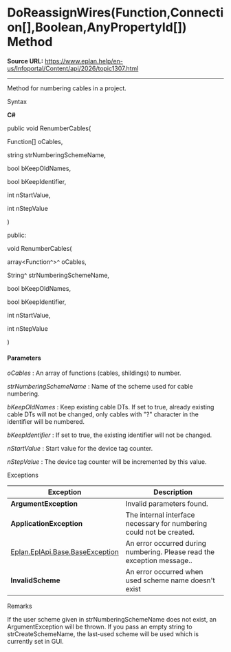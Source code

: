 # DoReassignWires(Function,Connection[],Boolean,AnyPropertyId[]) Method

**Source URL:** https://www.eplan.help/en-us/Infoportal/Content/api/2026/topic1307.html

---

Method for numbering cables in a project.

Syntax

**C#**



public void RenumberCables( 

   Function[] oCables,

   string strNumberingSchemeName,

   bool bKeepOldNames,

   bool bKeepIdentifier,

   int nStartValue,

   int nStepValue

)

public:

void RenumberCables( 

   array<Function^>^ oCables,

   String^ strNumberingSchemeName,

   bool bKeepOldNames,

   bool bKeepIdentifier,

   int nStartValue,

   int nStepValue

)


#### Parameters

*oCables*
:   An array of functions (cables, shildings) to number.

*strNumberingSchemeName*
:   Name of the scheme used for cable numbering.

*bKeepOldNames*
:   Keep existing cable DTs. If set to true, already existing cable DTs will not be changed, only cables with "?" character in the identifier will be numbered.

*bKeepIdentifier*
:   If set to true, the existing identifier will not be changed.

*nStartValue*
:   Start value for the device tag counter.

*nStepValue*
:   The device tag counter will be incremented by this value.

Exceptions

| Exception | Description |
| --- | --- |
| **ArgumentException** | Invalid parameters found. |
| **ApplicationException** | The internal interface necessary for numbering could not be created. |
| [Eplan.EplApi.Base.BaseException](Eplan.EplApi.Baseu~Eplan.EplApi.Base.BaseException.html) | An error occurred during numbering. Please read the exception message.. |
| **InvalidScheme** | An error occurred when used scheme name doesn't exist |

Remarks

If the user scheme given in strNumberingSchemeName does not exist, an ArgumentException will be thrown. If you pass an empty string to strCreateSchemeName, the last-used scheme will be used which is currently set in GUI.
